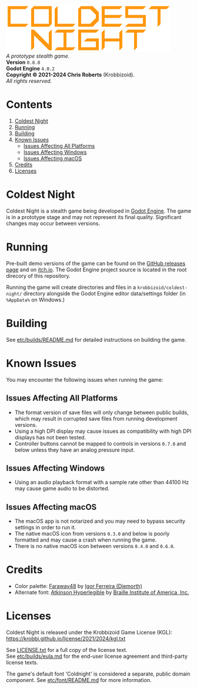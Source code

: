 [![Coldest Night logo.](/etc/images/logo.png)](/README.md)  
_A prototype stealth game._  
__Version__ `0.8.0`  
__Godot Engine__ `4.0.2`  
__Copyright &copy; 2021-2024 Chris Roberts__ (Krobbizoid).  
_All rights reserved._

# Contents
1. [Coldest Night](#coldest-night)
2. [Running](#running)
3. [Building](#building)
4. [Known Issues](#known-issues)
   * [Issues Affecting All Platforms](#issues-affecting-all-platforms)
   * [Issues Affecting Windows](#issues-affecting-windows)
   * [Issues Affecting macOS](#issues-affecting-macos)
5. [Credits](#credits)
6. [Licenses](#licenses)

# Coldest Night
Coldest Night is a stealth game being developed in
[Godot Engine](https://godotengine.org). The game is in a prototype stage and
may not represent its final quality. Significant changes may occur between
versions.

# Running
Pre-built demo versions of the game can be found on the
[GitHub releases page](https://github.com/krobbi/coldest-night/releases) and on
[itch.io](https://krobbizoid.itch.io/coldest-night). The Godot Engine project
source is located in the root direcory of this repository.

Running the game will create directories and files in a
`krobbizoid/coldest-night/` directory alongside the Godot Engine editor
data/settings folder (in `%AppData%` on Windows.)

# Building
See [etc/builds/README.md](/etc/builds/README.md) for detailed instructions on
building the game.

# Known Issues
You may encounter the following issues when running the game:

## Issues Affecting All Platforms
* The format version of save files will only change between public builds,
which may result in corrupted save files from running development versions.
* Using a high DPI display may cause issues as compatibility with high DPI
displays has not been tested.
* Controller buttons cannot be mapped to controls in versions `0.7.0` and below
unless they have an analog pressure input.

## Issues Affecting Windows
* Using an audio playback format with a sample rate other than 44100 Hz may
cause game audio to be distorted.

## Issues Affecting macOS
* The macOS app is not notarized and you may need to bypass security settings
in order to run it.
* The native macOS icon from versions `0.3.0` and below is poorly formatted and
may cause a crash when running the game.
* There is no native macOS icon between versions `0.4.0` and `0.6.0`.

# Credits
* Color palette: [Faraway48](https://lospec.com/palette-list/faraway48) by
[Igor Ferreira (Diemorth)](https://twitter.com/diemorth)
* Alternate font:
[Atkinson Hyperlegible](https://brailleinstitute.org/freefont) by
[Braille Institute of America, Inc.](https://brailleinstitute.org)

# Licenses
Coldest Night is released under the Krobbizoid Game License (KGL):  
https://krobbi.github.io/license/2021/2024/kgl.txt

See [LICENSE.txt](/LICENSE.txt) for a full copy of the license text.  
See [etc/builds/eula.md](/etc/builds/eula.md) for the end-user license
agreement and third-party license texts.

The game's default font 'Coldnight' is considered a separate, public domain
component. See [etc/font/README.md](/etc/font/README.md) for more information.
